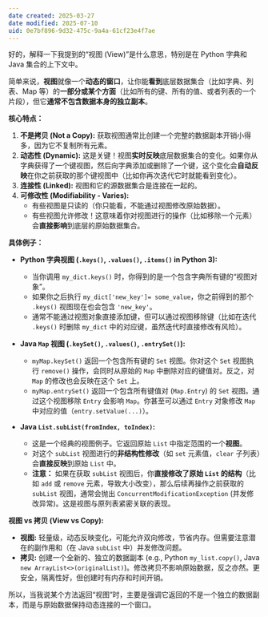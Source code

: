 ```yaml
---
date created: 2025-03-27
date modified: 2025-07-10
uid: 0e7bf896-9d32-475c-9a4a-61cf23e4f7ae
---
```


好的，解释一下我提到的“视图 (View)”是什么意思，特别是在 Python 字典和 Java 集合的上下文中。

简单来说，**视图**就像一个**动态的窗口**，让你能**看到**底层数据集合（比如字典、列表、Map 等）的**一部分或某个方面**（比如所有的键、所有的值、或者列表的一个片段），但它**通常不包含数据本身的独立副本**。

**核心特点：**

1. **不是拷贝 (Not a Copy):** 获取视图通常比创建一个完整的数据副本开销小得多，因为它不复制所有元素。
2. **动态性 (Dynamic):** 这是关键！视图**实时反映**底层数据集合的变化。如果你从字典获得了一个键视图，然后向字典添加或删除了一个键，这个变化会**自动反映**在你之前获取的那个键视图中（比如你再次迭代它时就能看到变化）。
3. **连接性 (Linked):** 视图和它的源数据集合是连接在一起的。
4. **可修改性 (Modifiability - Varies):**
    - 有些视图是只读的（你只能看，不能通过视图修改原始数据）。
    - 有些视图允许修改！这意味着你对视图进行的操作（比如移除一个元素）会**直接影响**到底层的原始数据集合。

**具体例子：**

- **Python 字典视图 (`.keys()`, `.values()`, `.items()` in Python 3):**
    
    - 当你调用 `my_dict.keys()` 时，你得到的是一个包含字典所有键的“视图对象”。
    - 如果你之后执行 `my_dict['new_key']= some_value`，你之前得到的那个 `.keys()` 视图现在也会包含 `'new_key'`。
    - 通常不能通过视图对象直接添加键，但可以通过视图移除键（比如在迭代 `.keys()` 时删除 `my_dict` 中的对应键，虽然迭代时直接修改有风险）。
- **Java `Map` 视图 (`.keySet()`, `.values()`, `.entrySet()`):**
    
    - `myMap.keySet()` 返回一个包含所有键的 `Set` 视图。你对这个 `Set` 视图执行 `remove()` 操作，会同时从原始的 `Map` 中删除对应的键值对。反之，对 `Map` 的修改也会反映在这个 `Set` 上。
    - `myMap.entrySet()` 返回一个包含所有键值对 (`Map.Entry`) 的 `Set` 视图。通过这个视图移除 `Entry` 会影响 `Map`。你甚至可以通过 `Entry` 对象修改 `Map` 中对应的值（`entry.setValue(...)`）。
- **Java `List.subList(fromIndex, toIndex)`:**
    
    - 这是一个经典的视图例子。它返回原始 `List` 中指定范围的一个**视图**。
    - 对这个 `subList` 视图进行的**非结构性修改**（如 `set` 元素值，`clear` 子列表）会**直接反映**到原始 `List` 中。
    - **注意：** 如果在获取 `subList` 视图后，你**直接修改了原始 `List` 的结构**（比如 `add` 或 `remove` 元素，导致大小改变），那么后续再操作之前获取的 `subList` 视图，通常会抛出 `ConcurrentModificationException` (并发修改异常)。这是视图与原列表紧密关联的表现。

**视图 vs 拷贝 (View vs Copy):**

- **视图:** 轻量级，动态反映变化，可能允许双向修改，节省内存。但需要注意潜在的副作用和（在 Java `subList` 中）并发修改问题。
- **拷贝:** 创建一个全新的、独立的数据副本 (e.g., Python `my_list.copy()`, Java `new ArrayList<>(originalList)`)。修改拷贝不影响原始数据，反之亦然。更安全，隔离性好，但创建时有内存和时间开销。

所以，当我说某个方法返回“视图”时，主要是强调它返回的不是一个独立的数据副本，而是与原始数据保持动态连接的一个窗口。
